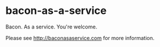 bacon-as-a-service
==================

Bacon. As a service. You're welcome.

Please see http://baconasaservice.com for more information.  

